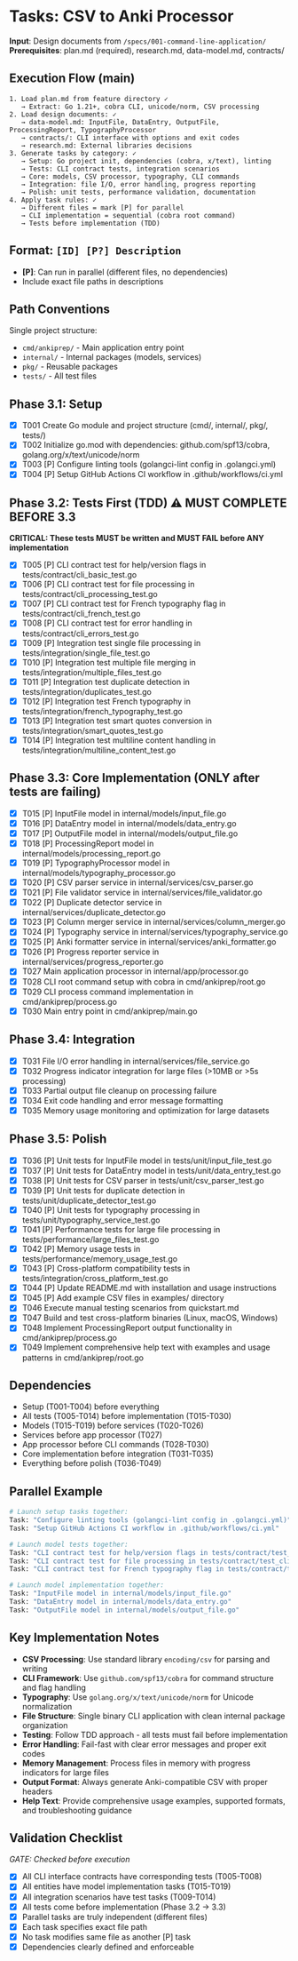 # Tasks: CSV to Anki Processor

**Input**: Design documents from `/specs/001-command-line-application/`
**Prerequisites**: plan.md (required), research.md, data-model.md, contracts/

## Execution Flow (main)
```
1. Load plan.md from feature directory ✓
   → Extract: Go 1.21+, cobra CLI, unicode/norm, CSV processing
2. Load design documents: ✓
   → data-model.md: InputFile, DataEntry, OutputFile, ProcessingReport, TypographyProcessor
   → contracts/: CLI interface with options and exit codes
   → research.md: External libraries decisions
3. Generate tasks by category: ✓
   → Setup: Go project init, dependencies (cobra, x/text), linting
   → Tests: CLI contract tests, integration scenarios
   → Core: models, CSV processor, typography, CLI commands
   → Integration: file I/O, error handling, progress reporting
   → Polish: unit tests, performance validation, documentation
4. Apply task rules: ✓
   → Different files = mark [P] for parallel
   → CLI implementation = sequential (cobra root command)
   → Tests before implementation (TDD)
```

## Format: `[ID] [P?] Description`
- **[P]**: Can run in parallel (different files, no dependencies)
- Include exact file paths in descriptions

## Path Conventions
Single project structure:
- `cmd/ankiprep/` - Main application entry point
- `internal/` - Internal packages (models, services)
- `pkg/` - Reusable packages
- `tests/` - All test files

## Phase 3.1: Setup
- [x] T001 Create Go module and project structure (cmd/, internal/, pkg/, tests/)
- [x] T002 Initialize go.mod with dependencies: github.com/spf13/cobra, golang.org/x/text/unicode/norm
- [x] T003 [P] Configure linting tools (golangci-lint config in .golangci.yml)
- [x] T004 [P] Setup GitHub Actions CI workflow in .github/workflows/ci.yml

## Phase 3.2: Tests First (TDD) ⚠️ MUST COMPLETE BEFORE 3.3
**CRITICAL: These tests MUST be written and MUST FAIL before ANY implementation**
- [x] T005 [P] CLI contract test for help/version flags in tests/contract/cli_basic_test.go
- [x] T006 [P] CLI contract test for file processing in tests/contract/cli_processing_test.go
- [x] T007 [P] CLI contract test for French typography flag in tests/contract/cli_french_test.go
- [x] T008 [P] CLI contract test for error handling in tests/contract/cli_errors_test.go
- [x] T009 [P] Integration test single file processing in tests/integration/single_file_test.go
- [x] T010 [P] Integration test multiple file merging in tests/integration/multiple_files_test.go
- [x] T011 [P] Integration test duplicate detection in tests/integration/duplicates_test.go
- [x] T012 [P] Integration test French typography in tests/integration/french_typography_test.go
- [x] T013 [P] Integration test smart quotes conversion in tests/integration/smart_quotes_test.go
- [x] T014 [P] Integration test multiline content handling in tests/integration/multiline_content_test.go

## Phase 3.3: Core Implementation (ONLY after tests are failing)
- [x] T015 [P] InputFile model in internal/models/input_file.go
- [x] T016 [P] DataEntry model in internal/models/data_entry.go
- [x] T017 [P] OutputFile model in internal/models/output_file.go
- [x] T018 [P] ProcessingReport model in internal/models/processing_report.go
- [x] T019 [P] TypographyProcessor model in internal/models/typography_processor.go
- [x] T020 [P] CSV parser service in internal/services/csv_parser.go
- [x] T021 [P] File validator service in internal/services/file_validator.go
- [x] T022 [P] Duplicate detector service in internal/services/duplicate_detector.go
- [x] T023 [P] Column merger service in internal/services/column_merger.go
- [x] T024 [P] Typography service in internal/services/typography_service.go
- [x] T025 [P] Anki formatter service in internal/services/anki_formatter.go
- [x] T026 [P] Progress reporter service in internal/services/progress_reporter.go
- [x] T027 Main application processor in internal/app/processor.go
- [x] T028 CLI root command setup with cobra in cmd/ankiprep/root.go
- [x] T029 CLI process command implementation in cmd/ankiprep/process.go
- [x] T030 Main entry point in cmd/ankiprep/main.go

## Phase 3.4: Integration
- [x] T031 File I/O error handling in internal/services/file_service.go
- [x] T032 Progress indicator integration for large files (>10MB or >5s processing)
- [x] T033 Partial output file cleanup on processing failure
- [x] T034 Exit code handling and error message formatting
- [x] T035 Memory usage monitoring and optimization for large datasets

## Phase 3.5: Polish
- [x] T036 [P] Unit tests for InputFile model in tests/unit/input_file_test.go
- [x] T037 [P] Unit tests for DataEntry model in tests/unit/data_entry_test.go
- [x] T038 [P] Unit tests for CSV parser in tests/unit/csv_parser_test.go
- [x] T039 [P] Unit tests for duplicate detection in tests/unit/duplicate_detector_test.go
- [x] T040 [P] Unit tests for typography processing in tests/unit/typography_service_test.go
- [x] T041 [P] Performance tests for large file processing in tests/performance/large_files_test.go
- [x] T042 [P] Memory usage tests in tests/performance/memory_usage_test.go
- [x] T043 [P] Cross-platform compatibility tests in tests/integration/cross_platform_test.go
- [x] T044 [P] Update README.md with installation and usage instructions
- [x] T045 [P] Add example CSV files in examples/ directory
- [x] T046 Execute manual testing scenarios from quickstart.md
- [x] T047 Build and test cross-platform binaries (Linux, macOS, Windows)
- [x] T048 Implement ProcessingReport output functionality in cmd/ankiprep/process.go
- [x] T049 Implement comprehensive help text with examples and usage patterns in cmd/ankiprep/root.go

## Dependencies
- Setup (T001-T004) before everything
- All tests (T005-T014) before implementation (T015-T030)
- Models (T015-T019) before services (T020-T026)
- Services before app processor (T027)
- App processor before CLI commands (T028-T030)
- Core implementation before integration (T031-T035)
- Everything before polish (T036-T049)

## Parallel Example
```bash
# Launch setup tasks together:
Task: "Configure linting tools (golangci-lint config in .golangci.yml)"
Task: "Setup GitHub Actions CI workflow in .github/workflows/ci.yml"

# Launch model tests together:
Task: "CLI contract test for help/version flags in tests/contract/test_cli_basic.go"
Task: "CLI contract test for file processing in tests/contract/test_cli_processing.go"
Task: "CLI contract test for French typography flag in tests/contract/test_cli_french.go"

# Launch model implementation together:
Task: "InputFile model in internal/models/input_file.go"
Task: "DataEntry model in internal/models/data_entry.go"
Task: "OutputFile model in internal/models/output_file.go"
```

## Key Implementation Notes
- **CSV Processing**: Use standard library `encoding/csv` for parsing and writing
- **CLI Framework**: Use `github.com/spf13/cobra` for command structure and flag handling
- **Typography**: Use `golang.org/x/text/unicode/norm` for Unicode normalization
- **File Structure**: Single binary CLI application with clean internal package organization
- **Testing**: Follow TDD approach - all tests must fail before implementation
- **Error Handling**: Fail-fast with clear error messages and proper exit codes
- **Memory Management**: Process files in memory with progress indicators for large files
- **Output Format**: Always generate Anki-compatible CSV with proper headers
- **Help Text**: Provide comprehensive usage examples, supported formats, and troubleshooting guidance

## Validation Checklist
*GATE: Checked before execution*

- [x] All CLI interface contracts have corresponding tests (T005-T008)
- [x] All entities have model implementation tasks (T015-T019)  
- [x] All integration scenarios have test tasks (T009-T014)
- [x] All tests come before implementation (Phase 3.2 → 3.3)
- [x] Parallel tasks are truly independent (different files)
- [x] Each task specifies exact file path
- [x] No task modifies same file as another [P] task
- [x] Dependencies clearly defined and enforceable